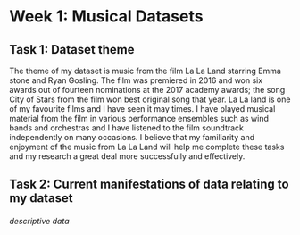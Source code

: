 # Week 1: Musical Datasets

## Task 1: Dataset theme 

The theme of my dataset is music from the film La La Land starring Emma stone and Ryan Gosling. The film was premiered in 2016 and won six awards out of fourteen nominations at the 2017 academy awards; the song City of Stars from the film won best original song that year. La La land is one of my favourite films and I have seen it may times. I have played musical material from the film in various performance ensembles such as wind bands and orchestras and I have listened to the film soundtrack independently on many occasions. I believe that my familiarity and enjoyment of the music from La La Land will help me complete these tasks and my research a great deal more successfully and effectively. 

## Task 2: Current manifestations of data relating to my dataset

###### descriptive data 

